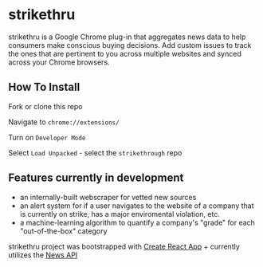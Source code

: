 # strikethru
strikethru is a Google Chrome plug-in that aggregates news data to help consumers make conscious buying decisions. Add custom issues to track the ones that are  pertinent to you across multiple websites and synced across your Chrome browsers.


## How To Install

Fork or clone this repo

Navigate to `chrome://extensions/`

Turn on `Developer Mode`

Select `Load Unpacked` - select the `strikethrough` repo

## Features currently in development

- an internally-built webscraper for vetted new sources
- an alert system for if a user navigates to the website of a company that is currently on strike, has a major enviromental violation, etc.
- a machine-learning algorithm to quantify a company's "grade" for each "out-of-the-box" category

strikethru project was bootstrapped with [Create React App](https://github.com/facebook/create-react-app) + currently utilizes the [News API](https://newsapi.org/)
